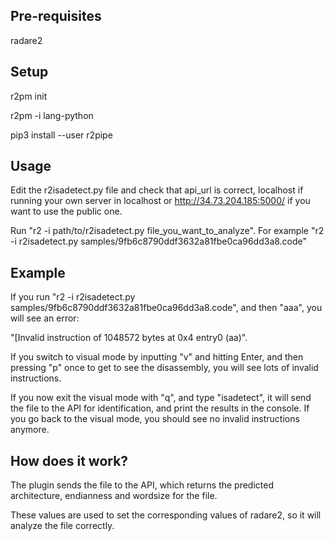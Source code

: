 Pre-requisites
--------------

radare2

Setup
-----

r2pm init

r2pm -i lang-python

pip3 install --user r2pipe

Usage
-----

Edit the r2isadetect.py file and check that api_url is correct, localhost
if running your own server in localhost or http://34.73.204.185:5000/ if you
want to use the public one.

Run "r2 -i path/to/r2isadetect.py file_you_want_to_analyze".
For example "r2 -i r2isadetect.py samples/9fb6c8790ddf3632a81fbe0ca96dd3a8.code"

Example
-----

If you run "r2 -i r2isadetect.py samples/9fb6c8790ddf3632a81fbe0ca96dd3a8.code",
and then "aaa", you will see an error:

"[Invalid instruction of 1048572 bytes at 0x4 entry0 (aa)".

If you switch to visual mode by inputting "v" and hitting Enter, and then
pressing "p" once to get to see the disassembly, you will see lots of invalid
instructions.

If you now exit the visual mode with "q", and type "isadetect", it will send the
file to the API for identification, and print the results in the console. If you
go back to the visual mode, you should see no invalid instructions anymore.

How does it work?
-----

The plugin sends the file to the API, which returns the predicted architecture, endianness and wordsize for the file.

These values are used to set the corresponding values of radare2, so it will analyze the file correctly.
